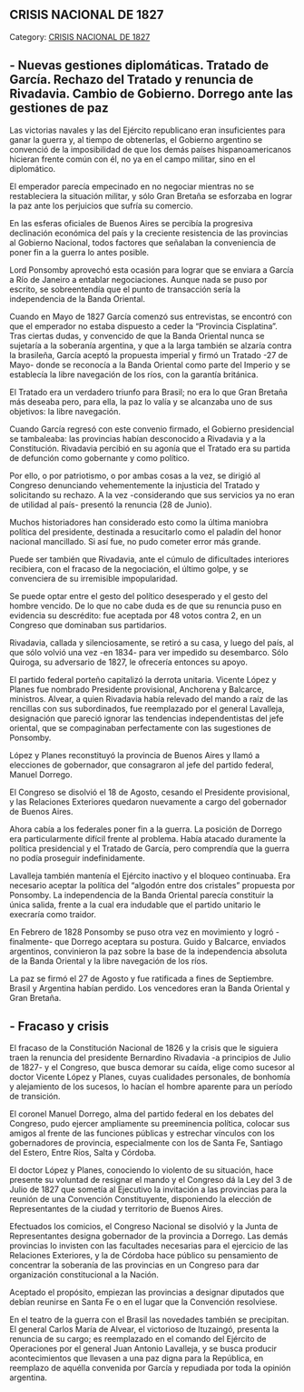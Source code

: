 ## CRISIS NACIONAL DE 1827

Category: [CRISIS NACIONAL DE 1827](http://descubrircorrientes.com.ar/2012/index.php/2762-historia-desde-1814-hasta-la-guerra-de-la-triple-alianza/de-fernandez-blanco-a-atienza-ordenamiento-estadual-1821-1837/crisis-nacional-de-1827)

## **\- Nuevas gestiones diplomáticas. Tratado de García. Rechazo del Tratado y renuncia de Rivadavia. Cambio de Gobierno. Dorrego ante las gestiones de paz**

Las victorias navales y las del Ejército republicano eran insuficientes para ganar la guerra y, al tiempo de obtenerlas, el Gobierno argentino se convenció de la imposibilidad de que los demás países hispanoamericanos hicieran frente común con él, no ya en el campo militar, sino en el diplomático.

El emperador parecía empecinado en no negociar mientras no se restableciera la situación militar, y sólo Gran Bretaña se esforzaba en lograr la paz ante los perjuicios que sufría su comercio.

En las esferas oficiales de Buenos Aires se percibía la progresiva declinación económica del país y la creciente resistencia de las provincias al Gobierno Nacional, todos factores que señalaban la conveniencia de poner fin a la guerra lo antes posible.

Lord Ponsomby aprovechó esta ocasión para lograr que se enviara a García a Río de Janeiro a entablar negociaciones. Aunque nada se puso por escrito, se sobreentendía que el punto de transacción sería la independencia de la Banda Oriental.

Cuando en Mayo de 1827 García comenzó sus entrevistas, se encontró con que el emperador no estaba dispuesto a ceder la “Provincia Cisplatina”. Tras ciertas dudas, y convencido de que la Banda Oriental nunca se sujetaría a la soberanía argentina, y que a la larga también se alzaría contra la brasileña, García aceptó la propuesta imperial y firmó un Tratado -27 de Mayo- donde se reconocía a la Banda Oriental como parte del Imperio y se establecía la libre navegación de los ríos, con la garantía británica.

El Tratado era un verdadero triunfo para Brasil; no era lo que Gran Bretaña más deseaba pero, para ella, la paz lo valía y se alcanzaba uno de sus objetivos: la libre navegación.

Cuando García regresó con este convenio firmado, el Gobierno presidencial se tambaleaba: las provincias habían desconocido a Rivadavia y a la Constitución. Rivadavia percibió en su agonía que el Tratado era su partida de defunción como gobernante y como político.

Por ello, o por patriotismo, o por ambas cosas a la vez, se dirigió al Congreso denunciando vehementemente la injusticia del Tratado y solicitando su rechazo. A la vez -considerando que sus servicios ya no eran de utilidad al país- presentó la renuncia (28 de Junio).

Muchos historiadores han considerado esto como la última maniobra política del presidente, destinada a resucitarlo como el paladín del honor nacional mancillado. Si así fue, no pudo cometer error más grande.

Puede ser también que Rivadavia, ante el cúmulo de dificultades interiores recibiera, con el fracaso de la negociación, el último golpe, y se convenciera de su irremisible impopularidad.

Se puede optar entre el gesto del político desesperado y el gesto del hombre vencido. De lo que no cabe duda es de que su renuncia puso en evidencia su descrédito: fue aceptada por 48 votos contra 2, en un Congreso que dominaban sus partidarios.

Rivadavia, callada y silenciosamente, se retiró a su casa, y luego del país, al que sólo volvió una vez -en 1834- para ver impedido su desembarco. Sólo Quiroga, su adversario de 1827, le ofrecería entonces su apoyo.

El partido federal porteño capitalizó la derrota unitaria. Vicente López y Planes fue nombrado Presidente provisional, Anchorena y Balcarce, ministros. Alvear, a quien Rivadavia había relevado del mando a raíz de las rencillas con sus subordinados, fue reemplazado por el general Lavalleja, designación que pareció ignorar las tendencias independentistas del jefe oriental, que se compaginaban perfectamente con las sugestiones de Ponsomby.

López y Planes reconstituyó la provincia de Buenos Aires y llamó a elecciones de gobernador, que consagraron al jefe del partido federal, Manuel Dorrego.

El Congreso se disolvió el 18 de Agosto, cesando el Presidente provisional, y las Relaciones Exteriores quedaron nuevamente a cargo del gobernador de Buenos Aires.

Ahora cabía a los federales poner fin a la guerra. La posición de Dorrego era particularmente difícil frente al problema. Había atacado duramente la política presidencial y el Tratado de García, pero comprendía que la guerra no podía proseguir indefinidamente.

Lavalleja también mantenía el Ejército inactivo y el bloqueo continuaba. Era necesario aceptar la política del “algodón entre dos cristales” propuesta por Ponsomby. La independencia de la Banda Oriental parecía constituir la única salida, frente a la cual era indudable que el partido unitario le execraría como traidor.

En Febrero de 1828 Ponsomby se puso otra vez en movimiento y logró -finalmente- que Dorrego aceptara su postura. Guido y Balcarce, enviados argentinos, convinieron la paz sobre la base de la independencia absoluta de la Banda Oriental y la libre navegación de los ríos.

La paz se firmó el 27 de Agosto y fue ratificada a fines de Septiembre. Brasil y Argentina habían perdido. Los vencedores eran la Banda Oriental y Gran Bretaña.

## **\- Fracaso y crisis**

El fracaso de la Constitución Nacional de 1826 y la crisis que le siguiera traen la renuncia del presidente Bernardino Rivadavia -a principios de Julio de 1827- y el Congreso, que busca demorar su caída, elige como sucesor al doctor Vicente López y Planes, cuyas cualidades personales, de bonhomía y alejamiento de los sucesos, lo hacían el hombre aparente para un período de transición.

El coronel Manuel Dorrego, alma del partido federal en los debates del Congreso, pudo ejercer ampliamente su preeminencia política, colocar sus amigos al frente de las funciones públicas y estrechar vínculos con los gobernadores de provincia, especialmente con los de Santa Fe, Santiago del Estero, Entre Ríos, Salta y Córdoba.

El doctor López y Planes, conociendo lo violento de su situación, hace presente su voluntad de resignar el mando y el Congreso dá la Ley del 3 de Julio de 1827 que sometía al Ejecutivo la invitación a las provincias para la reunión de una Convención Constituyente, disponiendo la elección de Representantes de la ciudad y territorio de Buenos Aires.

Efectuados los comicios, el Congreso Nacional se disolvió y la Junta de Representantes designa gobernador de la provincia a Dorrego. Las demás provincias lo invisten con las facultades necesarias para el ejercicio de las Relaciones Exteriores, y la de Córdoba hace público su pensamiento de concentrar la soberanía de las provincias en un Congreso para dar organización constitucional a la Nación.

Aceptado el propósito, empiezan las provincias a designar diputados que debían reunirse en Santa Fe o en el lugar que la Convención resolviese.

En el teatro de la guerra con el Brasil las novedades también se precipitan. El general Carlos María de Alvear, el victorioso de Ituzaingó, presenta la renuncia de su cargo; es reemplazado en el comando del Ejército de Operaciones por el general Juan Antonio Lavalleja, y se busca producir acontecimientos que llevasen a una paz digna para la República, en reemplazo de aquélla convenida por García y repudiada por toda la opinión argentina.